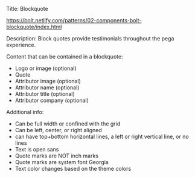 Title: Blockquote

https://bolt.netlify.com/patterns/02-components-bolt-blockquote/index.html

Description:
Block quotes provide testimonials throughout the pega experience.

Content that can be contained in a blockquote:
* Logo or image (optional)
* Quote
* Attributor image (optional)
* Attributor name (optional)
* Attributor title (optional)
* Attributor company (optional)

Additional info:
* Can be full width or confined with the grid
* Can be left, center, or right aligned
* can have top+bottom horizontal lines, a left or right vertical line, or no lines
* Text is open sans
* Quote marks are NOT inch marks
* Quote marks are system font Georgia
* Text color changes based on the theme colors
